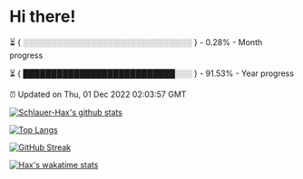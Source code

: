 # Hi there!

⏳ { ░░░░░░░░░░░░░░░░░░░░░░░░░░░░░░ } - 0.28% - Month progress

⏳ { ███████████████████████████░░░ } - 91.53% - Year progress

⏰ Updated on Thu, 01 Dec 2022 02:03:57 GMT


[![Schlauer-Hax's github stats](https://github-readme-stats.vercel.app/api?username=Schlauer-Hax&show_icons=true&theme=dark&count_private=true)](https://github.com/Schlauer-Hax)


[![Top Langs](https://github-readme-stats.vercel.app/api/top-langs/?username=Schlauer-Hax&layout=compact&theme=dark)](https://github.com/Schlauer-Hax?tab=repositories)

[![GitHub Streak](https://streak-stats.demolab.com?user=Schlauer-Hax&theme=dark)](https://git.io/streak-stats)

[![Hax's wakatime stats](https://github-readme-stats.vercel.app/api/wakatime?username=Hax&theme=dark)](https://wakatime.com/@Hax)

